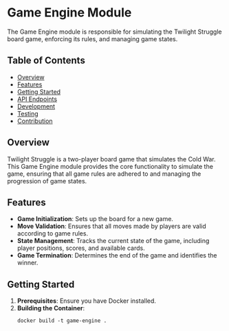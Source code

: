 # Game Engine Module

The Game Engine module is responsible for simulating the Twilight Struggle board game, enforcing its rules, and managing game states.

## Table of Contents

- [Overview](#overview)
- [Features](#features)
- [Getting Started](#getting-started)
- [API Endpoints](#api-endpoints)
- [Development](#development)
- [Testing](#testing)
- [Contribution](#contribution)

## Overview

Twilight Struggle is a two-player board game that simulates the Cold War. This Game Engine module provides the core functionality to simulate the game, ensuring that all game rules are adhered to and managing the progression of game states.

## Features

- **Game Initialization**: Sets up the board for a new game.
- **Move Validation**: Ensures that all moves made by players are valid according to game rules.
- **State Management**: Tracks the current state of the game, including player positions, scores, and available cards.
- **Game Termination**: Determines the end of the game and identifies the winner.

## Getting Started

1. **Prerequisites**: Ensure you have Docker installed.
2. **Building the Container**:
   ```
   docker build -t game-engine .
   ```
